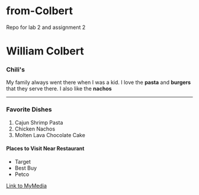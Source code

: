 # from-Colbert
Repo for lab 2 and assignment 2
# William Colbert
### Chili's
My family always went there when I was a kid. I love the **pasta** and **burgers** that they serve there. I also like the **nachos**

---

### Favorite Dishes
1. Cajun Shrimp Pasta
2. Chicken Nachos
3. Molten Lava Chocolate Cake
#### Places to Visit Near Restaurant
* Target
* Best Buy
* Petco

[Link to MyMedia](https://github.com/William-Colbert/from-Colbert/blob/main/MyMedia.md)
